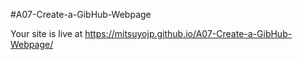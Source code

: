 #A07-Create-a-GibHub-Webpage

Your site is live at https://mitsuyojp.github.io/A07-Create-a-GibHub-Webpage/
